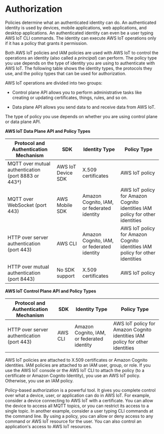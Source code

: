 # Authorization<a name="authorization"></a>

Policies determine what an authenticated identity can do\. An authenticated identity is used by devices, mobile applications, web applications, and desktop applications\. An authenticated identity can even be a user typing AWS IoT CLI commands\. The identity can execute AWS IoT operations only if it has a policy that grants it permission\. 

Both AWS IoT policies and IAM policies are used with AWS IoT to control the operations an identity \(also called a *principal*\) can perform\. The policy type you use depends on the type of identity you are using to authenticate with AWS IoT\. The following table shows the identity types, the protocols they use, and the policy types that can be used for authorization\.

AWS IoT operations are divided into two groups: 

+ Control plane API allows you to perform administrative tasks like creating or updating certificates, things, rules, and so on\.

+ Data plane API allows you send data to and receive data from AWS IoT\. 

The type of policy you use depends on whether you are using control plane or data plane API\.


**AWS IoT Data Plane API and Policy Types**  

| Protocol and Authentication Mechanism  | SDK  | Identity Type | Policy Type | 
| --- | --- | --- | --- | 
| MQTT over mutual authentication \(port 8883 or 443†\) | AWS IoT Device SDK | X\.509 certificates | AWS IoT policy | 
| MQTT over WebSocket \(port 443\) | AWS Mobile SDK | Amazon Cognito, IAM, or federated identity |  AWS IoT policy for Amazon Cognito identities IAM policy for other identities  | 
| HTTP over server authentication \(port 443\) | AWS CLI | Amazon Cognito, IAM, or federated identity |  AWS IoT policy for Amazon Cognito identities IAM policy for other identities  | 
| HTTP over mutual authentication \(port 8443\) | No SDK support | X\.509 certificates | AWS IoT policy | 


**AWS IoT Control Plane API and Policy Types**  

| Protocol and Authentication Mechanism  | SDK  | Identity Type | Policy Type | 
| --- | --- | --- | --- | 
| HTTP over server authentication \(port 443\) | AWS CLI | Amazon Cognito, IAM, or federated identity |  AWS IoT policy for Amazon Cognito identities IAM policy for other identities  | 

AWS IoT policies are attached to X\.509 certificates or Amazon Cognito identities\. IAM policies are attached to an IAM user, group, or role\. If you use the AWS IoT console or the AWS IoT CLI to attach the policy \(to a certificate or Amazon Cognito Identity\), you use an AWS IoT policy\. Otherwise, you use an IAM policy\.

Policy\-based authorization is a powerful tool\. It gives you complete control over what a device, user, or application can do in AWS IoT\. For example, consider a device connecting to AWS IoT with a certificate\. You can allow the device to access all MQTT topics, or you can restrict its access to a single topic\. In another example, consider a user typing CLI commands at the command line\. By using a policy, you can allow or deny access to any command or AWS IoT resource for the user\. You can also control an application's access to AWS IoT resources\. 